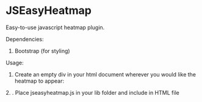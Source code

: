 JSEasyHeatmap
=============

Easy-to-use javascript heatmap plugin. 

Dependencies: 

1. Bootstrap (for styling)

Usage:

1. Create an empty div in your html document wherever you would like the heatmap to appear:
  
<div id="heatmap"></div>
2. . Place jseasyheatmap.js in your lib folder and include in HTML file







